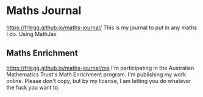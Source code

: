# Maths Journal
https://frlegg.github.io/maths-journal/
This is my journal to put in any maths I do. Using MathJax 

## Maths Enrichment
https://frlegg.github.io/maths-journal/me
I'm participating in the Australian Mathematics Trust's Math Enrichment program. I'm publishing my work online. Please don't copy, but by my license, I am letting you do whatever the fuck you want to.
